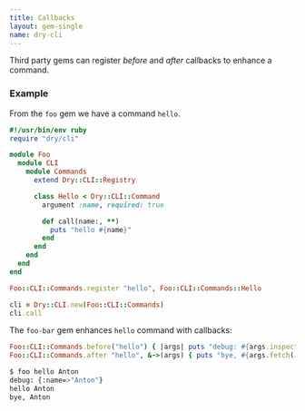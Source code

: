 ```yaml
---
title: Callbacks
layout: gem-single
name: dry-cli
---
```


Third party gems can register _before_ and _after_ callbacks to enhance a command.

### Example

From the `foo` gem we have a command `hello`.

```ruby
#!/usr/bin/env ruby
require "dry/cli"

module Foo
  module CLI
    module Commands
      extend Dry::CLI::Registry

      class Hello < Dry::CLI::Command
        argument :name, required: true

        def call(name:, **)
          puts "hello #{name}"
        end
      end
    end
  end
end

Foo::CLI::Commands.register "hello", Foo::CLI::Commands::Hello

cli = Dry::CLI.new(Foo::CLI::Commands)
cli.call
```

The `foo-bar` gem enhances `hello` command with callbacks:

```ruby
Foo::CLI::Commands.before("hello") { |args| puts "debug: #{args.inspect}" } # syntax 1
Foo::CLI::Commands.after "hello", &->(args) { puts "bye, #{args.fetch(:name)}" } # syntax 2
```

```sh
$ foo hello Anton
debug: {:name=>"Anton"}
hello Anton
bye, Anton
```
